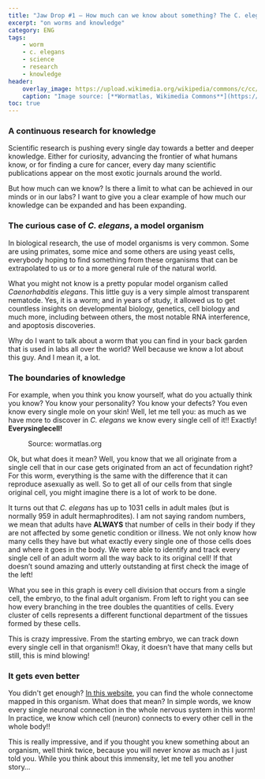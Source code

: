 ```yaml
---
title: "Jaw Drop #1 – How much can we know about something? The C. elegans story."
excerpt: "on worms and knowledge"
category: ENG
tags:
    - worm
    - c. elegans
    - science
    - research
    - knowledge
header:
    overlay_image: https://upload.wikimedia.org/wikipedia/commons/c/cc/Adult_Caenorhabditis_elegans.jpg
    caption: "Image source: [**Wormatlas, Wikimedia Commons**](https://upload.wikimedia.org/wikipedia/commons/c/cc/Adult_Caenorhabditis_elegans.jpg)"
toc: true
---
```

### A continuous research for knowledge
Scientific research is pushing every single day towards a better and deeper knowledge. Either for curiosity, advancing the frontier of what humans know, or for finding a cure for cancer, every day many scientific publications appear on the most exotic journals around the world.

But how much can we know? Is there a limit to what can be achieved in our minds or in our labs? I want to give you a clear example of how much our knowledge can be expanded and has been expanding.

### The curious case of _C. elegans_, a model organism
In biological research, the use of model organisms is very common. Some are using primates, some mice and some others are using yeast cells, everybody hoping to find something from these organisms that can be extrapolated to us or to a more general rule of the natural world.

What you might not know is a pretty popular model organism called _Caenorhabditis elegans_. This little guy is a very simple almost transparent nematode. Yes, it is a worm; and in years of study, it allowed us to get countless insights on developmental biology, genetics, cell biology and much more, including between others, the most notable RNA interference, and apoptosis discoveries.

Why do I want to talk about a worm that you can find in your back garden that is used in labs all over the world? Well because we know a lot about this guy. And I mean it, a lot.

### The boundaries of knowledge
For example, when you think you know yourself, what do you actually think you know? You know your personality? You know your defects? You even know every single mole on your skin! Well, let me tell you: as much as we have more to discover in _C. elegans_ we know every single cell of it!! Exactly! **Everysinglecell!**

<figure style="width: 300px" class="align-left">
        <img src="https://wormatlas.org/images/embryoniclineage.jpg" alt="">
        <figcaption>Source: wormatlas.org</figcaption>
</figure> 

Ok, but what does it mean? Well, you know that we all originate from a single cell that in our case gets originated from an act of fecundation right? For this worm, everything is the same with the difference that it can reproduce asexually as well. So to get all of our cells from that single original cell, you might imagine there is a lot of work to be done.

It turns out that _C. elegans_ has up to 1031 cells in adult males (but is normally 959 in adult hermaphrodites). I am not saying random numbers, we mean that adults have **ALWAYS** that number of cells in their body if they are not affected by some genetic condition or illness. We not only know how many cells they have but what exactly every single one of those cells does and where it goes in the body. We were able to identify and track every single cell of an adult worm all the way back to its original cell! If that doesn’t sound amazing and utterly outstanding at first check the image of the left!

What you see in this graph is every cell division that occurs from a single cell, the embryo, to the final adult organism. From left to right you can see how every branching in the tree doubles the quantities of cells. Every cluster of cells represents a different functional department of the tissues formed by these cells.

This is crazy impressive. From the starting embryo, we can track down every single cell in that organism!! Okay, it doesn’t have that many cells but still, this is mind blowing!

### It gets even better
You didn't get enough? <a href="https://neurodata.io/project/connectomes/">In this website</a>, you can find the whole connectome mapped in this organism. What does that mean? In simple words, we know every single neuronal connection in the whole nervous system in this worm! In practice, we know which cell (neuron) connects to every other cell in the whole body!!

This is really impressive, and if you thought you knew something about an organism, well think twice, because you will never know as much as I just told you. While you think about this immensity, let me tell you another story…